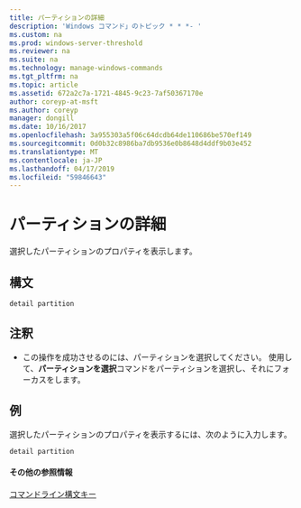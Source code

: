 ```yaml
---
title: パーティションの詳細
description: 'Windows コマンド」のトピック * * *- '
ms.custom: na
ms.prod: windows-server-threshold
ms.reviewer: na
ms.suite: na
ms.technology: manage-windows-commands
ms.tgt_pltfrm: na
ms.topic: article
ms.assetid: 672a2c7a-1721-4845-9c23-7af50367170e
author: coreyp-at-msft
ms.author: coreyp
manager: dongill
ms.date: 10/16/2017
ms.openlocfilehash: 3a955303a5f06c64dcdb64de110686be570ef149
ms.sourcegitcommit: 0d0b32c8986ba7db9536e0b8648d4ddf9b03e452
ms.translationtype: MT
ms.contentlocale: ja-JP
ms.lasthandoff: 04/17/2019
ms.locfileid: "59846643"
---
```

# <a name="detail-partition"></a>パーティションの詳細



選択したパーティションのプロパティを表示します。

## <a name="syntax"></a>構文

```
detail partition
```

## <a name="remarks"></a>注釈

-   この操作を成功させるのには、パーティションを選択してください。 使用して、**パーティションを選択**コマンドをパーティションを選択し、それにフォーカスをします。

## <a name="BKMK_examples"></a>例

選択したパーティションのプロパティを表示するには、次のように入力します。
```
detail partition
```

#### <a name="additional-references"></a>その他の参照情報

[コマンドライン構文キー](command-line-syntax-key.md)

